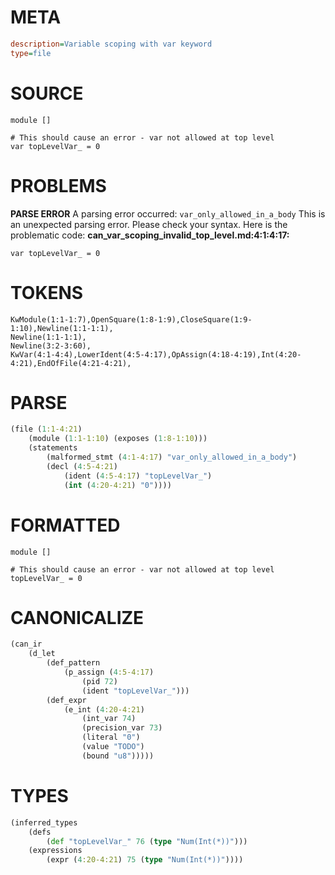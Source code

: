 # META
~~~ini
description=Variable scoping with var keyword
type=file
~~~
# SOURCE
~~~roc
module []

# This should cause an error - var not allowed at top level
var topLevelVar_ = 0
~~~
# PROBLEMS
**PARSE ERROR**
A parsing error occurred: `var_only_allowed_in_a_body`
This is an unexpected parsing error. Please check your syntax.
Here is the problematic code:
**can_var_scoping_invalid_top_level.md:4:1:4:17:**
```roc
var topLevelVar_ = 0
```


# TOKENS
~~~zig
KwModule(1:1-1:7),OpenSquare(1:8-1:9),CloseSquare(1:9-1:10),Newline(1:1-1:1),
Newline(1:1-1:1),
Newline(3:2-3:60),
KwVar(4:1-4:4),LowerIdent(4:5-4:17),OpAssign(4:18-4:19),Int(4:20-4:21),EndOfFile(4:21-4:21),
~~~
# PARSE
~~~clojure
(file (1:1-4:21)
	(module (1:1-1:10) (exposes (1:8-1:10)))
	(statements
		(malformed_stmt (4:1-4:17) "var_only_allowed_in_a_body")
		(decl (4:5-4:21)
			(ident (4:5-4:17) "topLevelVar_")
			(int (4:20-4:21) "0"))))
~~~
# FORMATTED
~~~roc
module []

# This should cause an error - var not allowed at top level
topLevelVar_ = 0
~~~
# CANONICALIZE
~~~clojure
(can_ir
	(d_let
		(def_pattern
			(p_assign (4:5-4:17)
				(pid 72)
				(ident "topLevelVar_")))
		(def_expr
			(e_int (4:20-4:21)
				(int_var 74)
				(precision_var 73)
				(literal "0")
				(value "TODO")
				(bound "u8")))))
~~~
# TYPES
~~~clojure
(inferred_types
	(defs
		(def "topLevelVar_" 76 (type "Num(Int(*))")))
	(expressions
		(expr (4:20-4:21) 75 (type "Num(Int(*))"))))
~~~